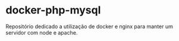 # docker-php-mysql

Repositório dedicado a utilização de docker e nginx para manter um servidor com node e apache.
